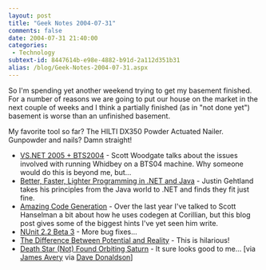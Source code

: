 ```yaml
---
layout: post
title: "Geek Notes 2004-07-31"
comments: false
date: 2004-07-31 21:40:00
categories:
 - Technology
subtext-id: 8447614b-e98e-4882-b91d-2a112d351b31
alias: /blog/Geek-Notes-2004-07-31.aspx
---
```



So I'm spending yet another weekend trying to get my basement finished. For a number of reasons we are going to put our house on the market in the next couple of weeks and I think a partially finished (as in "not done yet") basement is worse than an unfinished basement. 

My favorite tool so far? The HILTI DX350 Powder Actuated Nailer. Gunpowder and nails? Damn straight!

  * [VS.NET 2005 + BTS2004](http://blogs.msdn.com/scottwoo/archive/2004/07/21/190695.aspx) - Scott Woodgate talks about the issues involved with running Whidbey on a BTS04 machine. Why someone would do this is beyond me, but...
  * [Better, Faster, Lighter Programming in .NET and Java](http://www.onjava.com/pub/a/onjava/2004/07/14/BFLJava.html/) - Justin Gehtland takes his principles from the Java world to .NET and finds they fit just fine.
  * [Amazing Code Generation](http://www.hanselman.com/blog/PermaLink.aspx?guid=51cf6c10-3d06-4c7e-b849-4f5fe51bcce4) - Over the last year I've talked to Scott Hanselman a bit about how he uses codegen at Corillian, but this blog post gives some of the biggest hints I've yet seen him write.
  * [NUnit 2.2 Beta 3](http://sourceforge.net/forum/forum.php?forum_id=393400) - More bug fixes...
  * [The Difference Between Potential and Reality](http://weblogs.asp.net/scottdensmore/archive/2004/07/22/191289.aspx) - This is hilarious!
  * [Death Star (Not) Found Orbiting Saturn](http://www.astrobio.net/news/modules.php?op=modload&name=News&file=article&sid=1101&mode=thread&order=0&thold=0) - It sure looks good to me... [via [James Avery](http://dotavery.com/blog/archive/2004/07/31/1746.aspx) via [Dave Donaldson](http://loudcarrot.com/blogs/dave/archive/2004/07/29/355.aspx)]
